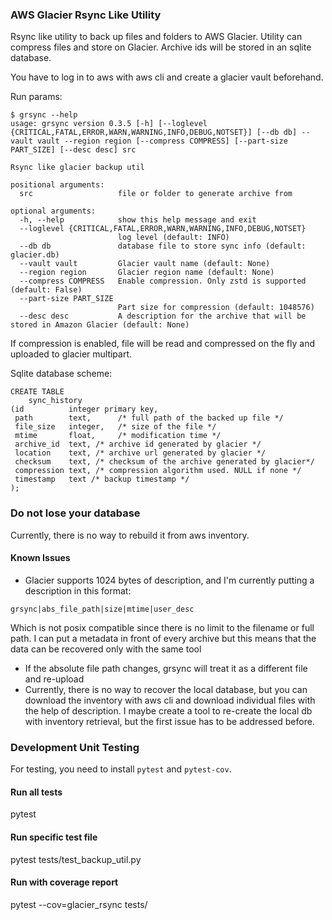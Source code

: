 ### AWS Glacier Rsync Like Utility
Rsync like utility to back up files and folders to AWS Glacier. Utility can compress files and store on Glacier. Archive
ids will be stored in an sqlite database.

You have to log in to aws with aws cli and create a glacier vault beforehand.

Run params:
```shell
$ grsync --help
usage: grsync version 0.3.5 [-h] [--loglevel {CRITICAL,FATAL,ERROR,WARN,WARNING,INFO,DEBUG,NOTSET}] [--db db] --vault vault --region region [--compress COMPRESS] [--part-size PART_SIZE] [--desc desc] src

Rsync like glacier backup util

positional arguments:
  src                   file or folder to generate archive from

optional arguments:
  -h, --help            show this help message and exit
  --loglevel {CRITICAL,FATAL,ERROR,WARN,WARNING,INFO,DEBUG,NOTSET}
                        log level (default: INFO)
  --db db               database file to store sync info (default: glacier.db)
  --vault vault         Glacier vault name (default: None)
  --region region       Glacier region name (default: None)
  --compress COMPRESS   Enable compression. Only zstd is supported (default: False)
  --part-size PART_SIZE
                        Part size for compression (default: 1048576)
  --desc desc           A description for the archive that will be stored in Amazon Glacier (default: None)
```

If compression is enabled, file will be read and compressed on the fly and uploaded to glacier multipart.

Sqlite database scheme:
```sqlite
CREATE TABLE 
    sync_history
(id          integer primary key,
 path        text,		/* full path of the backed up file */
 file_size   integer,	/* size of the file */
 mtime       float,		/* modification time */
 archive_id  text, /* archive id generated by glacier */
 location    text, /* archive url generated by glacier */
 checksum    text, /* checksum of the archive generated by glacier*/
 compression text, /* compression algorithm used. NULL if none */
 timestamp   text /* backup timestamp */
);
```

### Do not lose your database

Currently, there is no way to rebuild it from aws inventory.

#### Known Issues

- Glacier supports 1024 bytes of description, and I'm currently putting a description in this format:

```
grsync|abs_file_path|size|mtime|user_desc
```

Which is not posix compatible since there is no limit to the filename or full path. I can put a metadata in front of
every archive but this means that the data can be recovered only with the same tool

- If the absolute file path changes, grsync will treat it as a different file and re-upload
- Currently, there is no way to recover the local database, but you can download the inventory with aws cli and download
  individual files with the help of description. I maybe create a tool to re-create the local db with inventory
  retrieval, but the first issue has to be addressed before.
  
### Development Unit Testing

For testing, you need to install `pytest` and `pytest-cov`.

#### Run all tests
pytest

#### Run specific test file
pytest tests/test_backup_util.py

#### Run with coverage report
pytest --cov=glacier_rsync tests/
